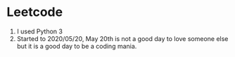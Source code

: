 # Leetcode
1. I used Python 3
2. Started to 2020/05/20, May 20th is not a good day to love someone else but it is a good day to be a coding mania.
